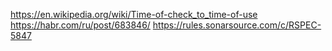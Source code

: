 https://en.wikipedia.org/wiki/Time-of-check_to_time-of-use
https://habr.com/ru/post/683846/
https://rules.sonarsource.com/c/RSPEC-5847
